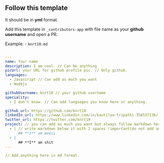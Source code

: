 ## Follow this template

It should be in **yml** format.

Add this template in `_contributors-app` with file name as your **github username** and open a PR.

Example: - `knrt10.md`

```yml

---
name: Your name
description: I am cool. // Can be anything
picUrl: your URL for github profile pic. // Only github.
languages:
  - Javascript // Can add as much you want
  - Nodejs

githubUsername: knrt10 // your github username
speciality:
  - I don't know. // Can add languages you know here or anything.

github_url: https://github.com/knrt10
linkedIn_url: https://www.linkedin.com/in/kautilya-tripathi-35853713b/
twitter_url: https://twitter.com/knrt19
project: // you can add as much you want but always follow markdown here
  - | // write markdown below it with 2 spaces !important(do not add any imageUrl here)
      ## **I** am meesi
  - |
      ## **I** am shit
---

// Add anything here in md format.

```
